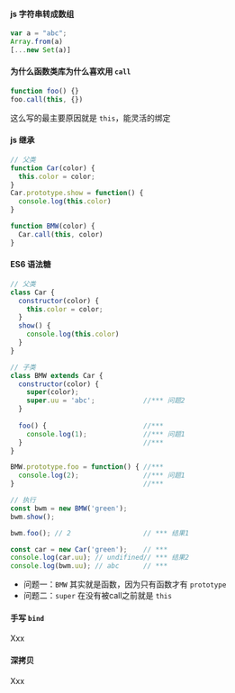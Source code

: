#### js 字符串转成数组

```javascript
var a = "abc";
Array.from(a)
[...new Set(a)]
```

#### 为什么函数类库为什么喜欢用 `call`

```javascript
function foo() {}
foo.call(this, {})
```

这么写的最主要原因就是 `this`，能灵活的绑定

#### js 继承

```javascript
// 父类
function Car(color) {
  this.color = color;
}
Car.prototype.show = function() {
  console.log(this.color)
}

function BMW(color) {
  Car.call(this, color)
}
```



#### ES6 语法糖

```javascript
// 父类
class Car {
  constructor(color) {
    this.color = color;
  }
  show() {
    console.log(this.color)
  }
}

// 子类
class BMW extends Car {
  constructor(color) {
    super(color);
    super.uu = 'abc';            //*** 问题2
  }
  
  foo() {                        //***
    console.log(1);              //*** 问题1
  }                              //***
}

BMW.prototype.foo = function() { //***
  console.log(2);                //*** 问题1
}                                //***

// 执行
const bwm = new BMW('green');
bwm.show();

bwm.foo(); // 2                  // *** 结果1

const car = new Car('green');    // ***
console.log(car.uu); // undifined// *** 结果2
console.log(bwm.uu); // abc      // ***
```

- 问题一：`BMW` 其实就是函数，因为只有函数才有 `prototype`
- 问题二：`super` 在没有被call之前就是 `this`



#### 手写 `bind`

Xxx

#### 深拷贝

Xxx